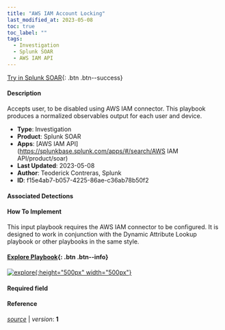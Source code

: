 ```yaml
---
title: "AWS IAM Account Locking"
last_modified_at: 2023-05-08
toc: true
toc_label: ""
tags:
  - Investigation
  - Splunk SOAR
  - AWS IAM API
---
```


[Try in Splunk SOAR](https://www.splunk.com/en_us/software/splunk-security-orchestration-and-automation.html){: .btn .btn--success}

#### Description

Accepts user, to be disabled using AWS IAM connector. This playbook produces a normalized observables output for each user and device.

- **Type**: Investigation
- **Product**: Splunk SOAR
- **Apps**: [AWS IAM API](https://splunkbase.splunk.com/apps/#/search/AWS IAM API/product/soar)
- **Last Updated**: 2023-05-08
- **Author**: Teoderick Contreras, Splunk
- **ID**: f15e4ab7-b057-4225-86ae-c36ab78b50f2

#### Associated Detections


#### How To Implement
This input playbook requires the AWS IAM connector to be configured. It is designed to work in conjunction with the Dynamic Attribute Lookup playbook or other playbooks in the same style.


#### [Explore Playbook](https://splunk.github.io/soar-playbook-viewer/?playbook=https://raw.githubusercontent.com/phantomcyber/playbooks/latest/AWS_IAM_Account_Locking.json){: .btn .btn--info}

[![explore](https://raw.githubusercontent.com/splunk/security_content/develop/playbooks/AWS_IAM_Account_Locking.png){:height="500px" width="500px"}](https://splunk.github.io/soar-playbook-viewer/?playbook=https://raw.githubusercontent.com/phantomcyber/playbooks/latest/AWS_IAM_Account_Locking.json)

#### Required field


#### Reference



[*source*](https://github.com/splunk/security_content/tree/develop/playbooks/AWS_IAM_Account_Locking.yml) \| *version*: **1**
